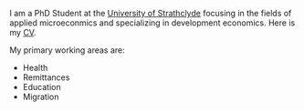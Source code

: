 
I am a PhD Student at the [University of Strathclyde](https://www.strath.ac.uk/business/economics/) focusing in the fields of applied microeconmics and specializing in development economics. Here is my [CV](</files/CV.pdf>).


My primary working areas are:
- Health
- Remittances
- Education
- Migration 
